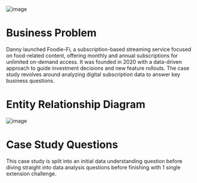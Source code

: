 ![image](https://github.com/user-attachments/assets/6624429d-8c29-4394-a7c9-b23c37aacbe5)

# Business Problem

Danny launched Foodie-Fi, a subscription-based streaming service focused on food-related content, offering monthly and annual subscriptions for unlimited on-demand access.
It was founded in 2020 with a data-driven approach to guide investment decisions and new feature rollouts.
The case study revolves around analyzing digital subscription data to answer key business questions.

# Entity Relationship Diagram

![image](https://github.com/user-attachments/assets/7f0a5bc2-71e4-4c41-a3ab-199d0368faaf)


# Case Study Questions
This case study is split into an initial data understanding question before diving straight into data analysis questions before finishing with 1 single extension challenge.

